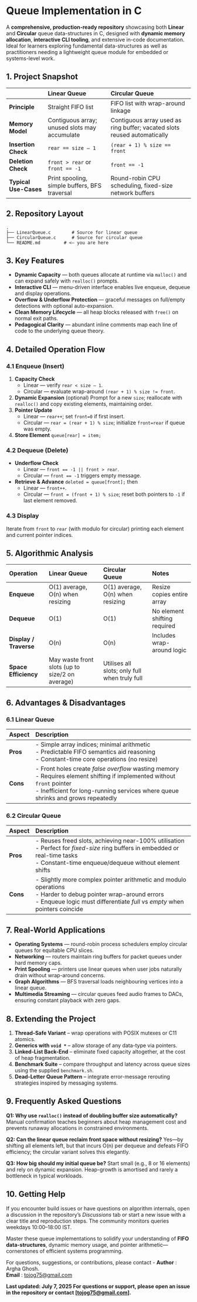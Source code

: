 # Queue Implementation in C

A **comprehensive, production-ready repository** showcasing both **Linear** and **Circular** queue data-structures in C, designed with **dynamic memory allocation**, **interactive CLI tooling**, and extensive in-code documentation. Ideal for learners exploring fundamental data-structures as well as practitioners needing a lightweight queue module for embedded or systems-level work.

## 1. Project Snapshot

|  | Linear Queue | Circular Queue |
| :-- | :-- | :-- |
| **Principle** | Straight FIFO list | FIFO list with wrap-around linkage |
| **Memory Model** | Contiguous array; unused slots may accumulate | Contiguous array used as ring buffer; vacated slots reused automatically |
| **Insertion Check** | `rear == size – 1` | `(rear + 1) % size == front` |
| **Deletion Check** | `front > rear` or `front == -1` | `front == -1` |
| **Typical Use-Cases** | Print spooling, simple buffers, BFS traversal | Round-robin CPU scheduling, fixed-size network buffers |

## 2. Repository Layout

```
.
├── LinearQueue.c        # Source for linear queue
├── CircularQueue.c      # Source for circular queue
└── README.md         # <— you are here
```


## 3. Key Features

* **Dynamic Capacity** — both queues allocate at runtime via `malloc()` and can expand safely with `realloc()` prompts.
* **Interactive CLI** — menu-driven interface enables live enqueue, dequeue and display operations.
* **Overflow \& Underflow Protection** — graceful messages on full/empty detections with optional auto-expansion.
* **Clean Memory Lifecycle** — all heap blocks released with `free()` on normal exit paths.
* **Pedagogical Clarity** — abundant inline comments map each line of code to the underlying queue theory.



## 4. Detailed Operation Flow

### 4.1 Enqueue (Insert)

1. **Capacity Check**
    * Linear — verify `rear < size – 1`.
    * Circular — evaluate wrap-around `(rear + 1) % size != front`.
2. **Dynamic Expansion** (optional)
Prompt for a new `size`; reallocate with `realloc()` and copy existing elements, maintaining order.
3. **Pointer Update**
    * Linear — `rear++`; set `front=0` if first insert.
    * Circular — `rear = (rear + 1) % size`; initialize `front=rear` if queue was empty.
4. **Store Element**
`queue[rear] = item;`

### 4.2 Dequeue (Delete)

* **Underflow Check**
    * Linear — `front == -1 || front > rear`.
    * Circular — `front == -1` triggers empty message.
* **Retrieve \& Advance**
`deleted = queue[front];` then
    * Linear — `front++`.
    * Circular — `front = (front + 1) % size`; reset both pointers to `-1` if last element removed.


### 4.3 Display

Iterate from `front` to `rear` (with modulo for circular) printing each element and current pointer indices.

## 5. Algorithmic Analysis

| Operation | Linear Queue | Circular Queue | Notes |
| :-- | :-- | :-- | :-- |
| **Enqueue** | O(1) average, O(n) when resizing | O(1) average, O(n) when resizing | Resize copies entire array |
| **Dequeue** | O(1) | O(1) | No element shifting required |
| **Display / Traverse** | O(n) | O(n) | Includes wrap-around logic |
| **Space Efficiency** | May waste front slots (up to size/2 on average) | Utilises all slots; only full when truly full |  |

## 6. Advantages \& Disadvantages

### 6.1 Linear Queue

| Aspect | Description |
| :-- | :-- |
| **Pros** | -  Simple array indices; minimal arithmetic  <br>-  Predictable FIFO semantics aid reasoning <br>-  Constant-time core operations (no resize) |
| **Cons** | -  Front holes create *false overflow* wasting memory <br>-  Requires element shifting if implemented without `front` pointer <br>-  Inefficient for long-running services where queue shrinks and grows repeatedly |

### 6.2 Circular Queue

| Aspect | Description |
| :-- | :-- |
| **Pros** | -  Reuses freed slots, achieving near-100% utilisation <br>-  Perfect for *fixed-size* ring buffers in embedded or real-time tasks <br>-  Constant-time enqueue/dequeue without element shifts |
| **Cons** | -  Slightly more complex pointer arithmetic and modulo operations <br>-  Harder to debug pointer wrap-around errors <br>-  Enqueue logic must differentiate *full* vs *empty* when pointers coincide |

## 7. Real-World Applications

* **Operating Systems** — round-robin process schedulers employ circular queues for equitable CPU slices.
* **Networking** — routers maintain ring buffers for packet queues under hard memory caps.
* **Print Spooling** — printers use linear queues when user jobs naturally drain without wrap-around concerns.
* **Graph Algorithms** — BFS traversal loads neighbouring vertices into a linear queue.
* **Multimedia Streaming** — circular queues feed audio frames to DACs, ensuring constant playback with zero gaps.


## 8. Extending the Project

1. **Thread-Safe Variant** – wrap operations with POSIX mutexes or C11 atomics.
2. **Generics with `void *`** – allow storage of any data-type via pointers.
3. **Linked-List Back-End** – eliminate fixed capacity altogether, at the cost of heap fragmentation.
4. **Benchmark Suite** – compare throughput and latency across queue sizes using the supplied `benchmark.sh`.
5. **Dead-Letter Queue Pattern** – integrate error-message rerouting strategies inspired by messaging systems.

## 9. Frequently Asked Questions

**Q1: Why use `realloc()` instead of doubling buffer size automatically?**
Manual confirmation teaches beginners about heap management cost and prevents runaway allocations in constrained environments.

**Q2: Can the linear queue reclaim front space without resizing?**
Yes—by shifting all elements left, but that incurs O(n) per dequeue and defeats FIFO efficiency; the circular variant solves this elegantly.

**Q3: How big should my initial queue be?**
Start small (e.g., 8 or 16 elements) and rely on dynamic expansion. Heap-growth is amortised and rarely a bottleneck in typical workloads.

## 10. Getting Help

If you encounter build issues or have questions on algorithm internals, open a discussion in the repository’s *Discussions* tab or start a new issue with a clear title and reproduction steps. The community monitors queries weekdays 10:00–18:00 IST.

Master these queue implementations to solidify your understanding of **FIFO data-structures**, dynamic memory usage, and pointer arithmetic—cornerstones of efficient systems programming.

<div style="text-align: center"></div>

For questions, suggestions, or contributions, please contact -
**Author** : Argha Ghosh. <br>
**Email** : tojog75@gmail.com

**Last updated: July 7, 2025 For questions or support, please open an issue in the repository or contact [tojog75@gmail.com].**
